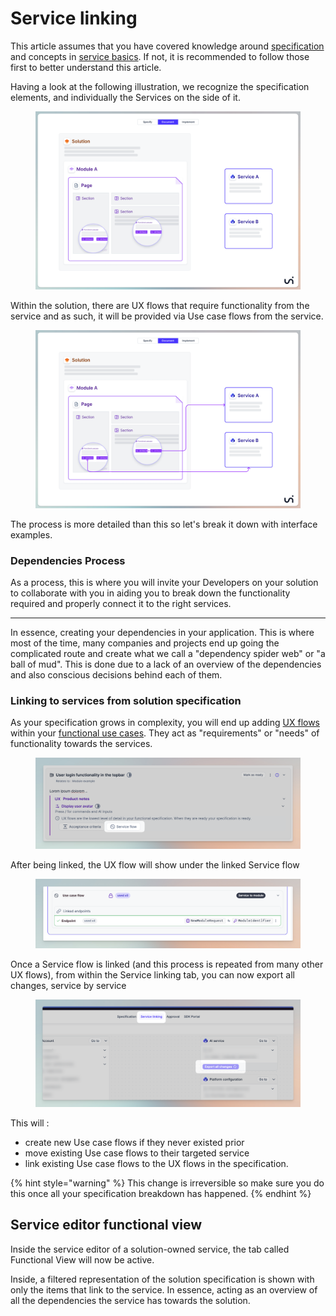 # Service linking

This article assumes that you have covered knowledge around [specification](../wip-specification/) and concepts in [service basics](service-basics.md).  If not, it is recommended to follow those first to better understand this article.

Having a look at the following illustration, we recognize the specification elements, and individually the Services on the side of it.&#x20;

<figure><img src="../../.gitbook/assets/CleanShot 2024-04-12 at 09.06.55.png" alt=""><figcaption></figcaption></figure>

Within the solution, there are UX flows that require functionality from the service and as such, it will be provided via Use case flows from the service.&#x20;

<figure><img src="../../.gitbook/assets/CleanShot 2024-04-12 at 09.08.40.png" alt=""><figcaption></figcaption></figure>

The process is more detailed than this so let's break it down with interface examples.&#x20;



### Dependencies Process&#x20;

As a process, this is where you will invite your Developers on your solution to collaborate with you in aiding you to break down the functionality required and properly connect it to the right services.

***

In essence, creating your dependencies in your application. This is where most of the time, many companies and projects end up going the complicated route and create what we call a "dependency spider web" or "a ball of mud". This is done due to a lack of an overview of the dependencies and also conscious decisions behind each of them.&#x20;

### Linking to services from solution specification

As your specification grows in complexity, you will end up adding [UX flows](../ported-specification/ported-solution-basics.md#ux-flow) within your [functional use cases](../ported-specification/ported-solution-basics.md#functional-use-case). They act as "requirements" or "needs" of functionality towards the services.&#x20;

<figure><img src="../../.gitbook/assets/CleanShot 2024-04-12 at 09.40.51@2x.png" alt=""><figcaption></figcaption></figure>

After being linked, the UX flow will show under the linked Service flow

<figure><img src="../../.gitbook/assets/CleanShot 2024-04-12 at 16.01.47.png" alt=""><figcaption></figcaption></figure>

Once a Service flow is linked (and this process is repeated from many other UX flows), from within the Service linking tab, you can now export all changes, service by service

<figure><img src="../../.gitbook/assets/CleanShot 2024-04-12 at 15.56.17 (2).png" alt=""><figcaption></figcaption></figure>

This will :

* create new Use case flows if they never existed prior
* move existing Use case flows to their targeted service
* link existing Use case flows to the UX flows in the specification.&#x20;

{% hint style="warning" %}
This change is irreversible so make sure you do this once all your specification breakdown has happened.
{% endhint %}



## Service editor functional view

Inside the service editor of a solution-owned service, the tab called Functional View will now be active.

Inside, a filtered representation of the solution specification is shown with only the items that link to the service. In essence, acting as an overview of all the dependencies the service has towards the solution.




